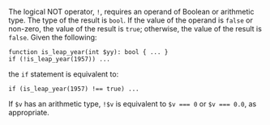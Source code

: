 The logical NOT operator, `!`, requires an operand of Boolean or arithmetic type. The type of the result is `bool`.  If the value of the 
operand is `false` or non-zero, the value of the result is `true`; otherwise, the value of the result is `false`. Given the following:

```Hack
function is_leap_year(int $yy): bool { ... }
if (!is_leap_year(1957)) ...
```

the `if` statement is equivalent to:

```Hack
if (is_leap_year(1957) !== true) ...
```

If `$v` has an arithmetic type, `!$v` is equivalent to `$v === 0` or `$v === 0.0`, as appropriate.
